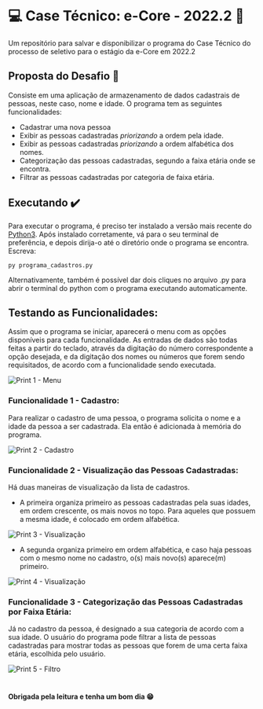 # 💻 Case Técnico: e-Core - 2022.2 🔷
Um repositório para salvar e disponibilizar o programa do Case Técnico do processo de seletivo para o estágio da e-Core em 2022.2

## Proposta do Desafio 📘
Consiste em uma aplicação de armazenamento de dados cadastrais de pessoas, neste caso, nome e idade.
O programa tem as seguintes funcionalidades:
- Cadastrar uma nova pessoa
- Exibir as pessoas cadastradas *priorizando* a ordem pela idade.
- Exibir as pessoas cadastradas *priorizando* a ordem alfabética dos nomes.
- Categorização das pessoas cadastradas, segundo a faixa etária onde se encontra.
- Filtrar as pessoas cadastradas por categoria de faixa etária.

## Executando ✔️
Para executar o programa, é preciso ter instalado a versão mais recente do [Python3](https://www.python.org).
Após instalado corretamente, vá para o seu terminal de preferência, e depois dirija-o até o diretório onde o programa se encontra.
Escreva:
```
py programa_cadastros.py
```
Alternativamente, também é possível dar dois cliques no arquivo .py para abrir o terminal do python com o programa executando automaticamente.

## Testando as Funcionalidades:
Assim que o programa se iniciar, aparecerá o menu com as opções disponíveis para cada funcionalidade.
As entradas de dados são todas feitas a partir do teclado, através da digitação do número correspondente a opção desejada, e da digitação dos nomes ou números que forem sendo requisitados, de acordo com a funcionalidade sendo executada.

![Print 1 - Menu](https://user-images.githubusercontent.com/48594353/185534658-a791c4b8-2e25-41e3-a396-8094825d07dc.PNG)

### Funcionalidade 1 - Cadastro:
Para realizar o cadastro de uma pessoa, o programa solicita o nome e a idade da pessoa a ser cadastrada. Ela então é adicionada à memória do programa.

![Print 2 - Cadastro](https://user-images.githubusercontent.com/48594353/185534723-879b9cca-e6dc-4481-b030-d5acf01c50a4.PNG)

### Funcionalidade 2 - Visualização das Pessoas Cadastradas:
Há duas maneiras de visualização da lista de cadastros.
- A primeira organiza primeiro as pessoas cadastradas pela suas idades, em ordem crescente, os mais novos no topo. Para aqueles que possuem a mesma idade, é colocado em ordem alfabética.

![Print 3 - Visualização](https://user-images.githubusercontent.com/48594353/185534764-9e426aa2-6e85-45d7-bf00-d5be47891ecf.PNG)

- A segunda organiza primeiro em ordem alfabética, e caso haja pessoas com o mesmo nome no cadastro, o(s) mais novo(s) aparece(m) primeiro.

![Print 4 - Visualização](https://user-images.githubusercontent.com/48594353/185534787-a89a9a32-1991-4bb9-9e81-5c142aeb4a2e.PNG)

### Funcionalidade 3 - Categorização das Pessoas Cadastradas por Faixa Etária:
Já no cadastro da pessoa, é designado a sua categoria de acordo com a sua idade. O usuário do programa pode filtrar a lista de pessoas cadastradas para mostrar todas as pessoas que forem de uma certa faixa etária, escolhida pelo usuário.

![Print 5 - Filtro](https://user-images.githubusercontent.com/48594353/185534798-49b7ce4a-e32b-4559-a41a-faacb5a815b1.PNG)

#

#### Obrigada pela leitura e tenha um bom dia 😁
